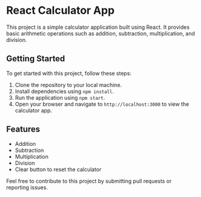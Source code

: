# React Calculator App

This project is a simple calculator application built using React. It provides basic arithmetic operations such as addition, subtraction, multiplication, and division.

## Getting Started

To get started with this project, follow these steps:

1. Clone the repository to your local machine.
2. Install dependencies using `npm install`.
3. Run the application using `npm start`.
4. Open your browser and navigate to `http://localhost:3000` to view the calculator app.

## Features

- Addition
- Subtraction
- Multiplication
- Division
- Clear button to reset the calculator

Feel free to contribute to this project by submitting pull requests or reporting issues.
